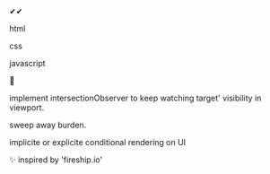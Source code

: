 
✔✔


html


css


javascript








🙌


implement intersectionObserver to keep watching target' visibility in viewport.


sweep away burden.


implicite or explicite conditional rendering on UI






✨
inspired by 'fireship.io'
